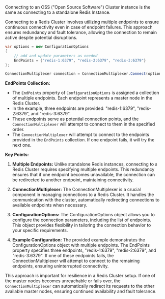 Connecting to an OSS ("Open Source Software") Cluster instance is the same as connecting to a standalone Redis Instance.

Connecting to a Redis Cluster involves utilizing multiple endpoints to ensure continuous connectivity even in case of endpoint failures. This approach ensures redundancy and fault tolerance, allowing the connection to remain active despite potential disruptions.

```cs
var options = new ConfigurationOptions
{
    // add and update parameters as needed
    EndPoints = {"redis-1:6379", "redis-2:6379", "redis-3:6379"}
};

ConnectionMultiplexer connection = ConnectionMultiplexer.Connect(options);
```
**EndPoints Collection:**
   - The `EndPoints` property of `ConfigurationOptions` is assigned a collection of multiple endpoints. Each endpoint represents a master node in the Redis Cluster.
   - In the example, three endpoints are provided: "redis-1:6379", "redis-2:6379", and "redis-3:6379".
   - These endpoints serve as potential connection points, and the `ConnectionMultiplexer` will attempt to connect to them in the specified order.
   - The `ConnectionMultiplexer` will attempt to connect to the endpoints provided in the `EndPoints` collection. If one endpoint fails, it will try the next one.


**Key Points:**

1. **Multiple Endpoints:** Unlike standalone Redis instances, connecting to a Redis Cluster requires specifying multiple endpoints. This redundancy ensures that if one endpoint becomes unavailable, the connection can be redirected to another endpoint, maintaining connectivity.

2. **ConnectionMultiplexer:** The ConnectionMultiplexer is a crucial component in managing connections to a Redis Cluster. It handles the communication with the cluster, automatically redirecting connections to available endpoints when necessary.

3. **ConfigurationOptions:** The ConfigurationOptions object allows you to configure the connection parameters, including the list of endpoints. This object provides flexibility in tailoring the connection behavior to your specific requirements.

4. **Example Configuration:** The provided example demonstrates the ConfigurationOptions object with multiple endpoints. The EndPoints property specifies three endpoints, "redis-1:6379", "redis-2:6379", and "redis-3:6379". If one of these endpoints fails, the ConnectionMultiplexer will attempt to connect to the remaining endpoints, ensuring uninterrupted connectivity.

This approach is important for resilience in a Redis Cluster setup. If one of the master nodes becomes unreachable or fails over, the `ConnectionMultiplexer` can automatically redirect its requests to the other available master nodes, ensuring continued availability and fault tolerance.
